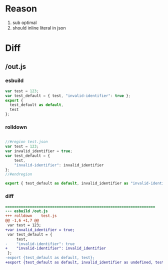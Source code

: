 # Reason
1. sub optimal
2. should inline literal in json
# Diff
## /out.js
### esbuild
```js
var test = 123;
var test_default = { test, "invalid-identifier": true };
export {
  test_default as default,
  test
};
```
### rolldown
```js

//#region test.json
var test = 123;
var invalid_identifier = true;
var test_default = {
	test,
	"invalid-identifier": invalid_identifier
};
//#endregion

export { test_default as default, invalid_identifier as "invalid-identifier", test };
```
### diff
```diff
===================================================================
--- esbuild	/out.js
+++ rolldown	test.js
@@ -1,6 +1,7 @@
 var test = 123;
+var invalid_identifier = true;
 var test_default = {
     test,
-    "invalid-identifier": true
+    "invalid-identifier": invalid_identifier
 };
-export {test_default as default, test};
+export {test_default as default, invalid_identifier as undefined, test};

```
